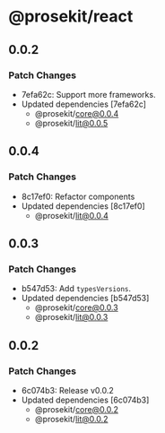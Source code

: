 # @prosekit/react

## 0.0.2

### Patch Changes

- 7efa62c: Support more frameworks.
- Updated dependencies [7efa62c]
  - @prosekit/core@0.0.4
  - @prosekit/lit@0.0.5

## 0.0.4

### Patch Changes

- 8c17ef0: Refactor components
- Updated dependencies [8c17ef0]
  - @prosekit/lit@0.0.4

## 0.0.3

### Patch Changes

- b547d53: Add `typesVersions`.
- Updated dependencies [b547d53]
  - @prosekit/core@0.0.3
  - @prosekit/lit@0.0.3

## 0.0.2

### Patch Changes

- 6c074b3: Release v0.0.2
- Updated dependencies [6c074b3]
  - @prosekit/core@0.0.2
  - @prosekit/lit@0.0.2
